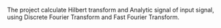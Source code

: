 The project calculate Hilbert transform and Analytic signal of input signal, using Discrete Fourier Transform and Fast Fourier Transform.
